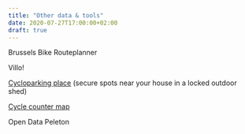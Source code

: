 ```yaml
---
title: "Other data & tools"
date: 2020-07-27T17:00:00+02:00
draft: true
---
```


Brussels Bike Routeplanner

Villo!

[Cycloparking place](https://app.cycloparking.brussels/parkings) (secure spots near your house in a locked outdoor shed)

[Cycle counter map](https://better.bike.brussels/bike-count.html )

Open Data Peleton
